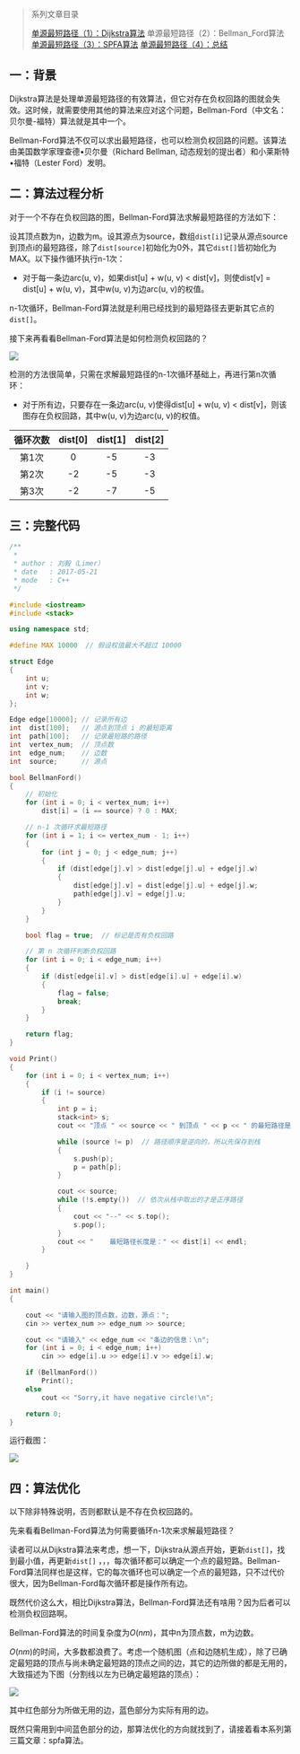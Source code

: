 > 系列文章目录
>
> [单源最短路径（1）：Dijkstra算法](https://61mon.com/index.php/archives/194/)
> 单源最短路径（2）：Bellman_Ford算法
> [单源最短路径（3）：SPFA算法](https://61mon.com/index.php/archives/196/)
> [单源最短路径（4）：总结](https://61mon.com/index.php/archives/200/)

## 一：背景
Dijkstra算法是处理单源最短路径的有效算法，但它对存在负权回路的图就会失效。这时候，就需要使用其他的算法来应对这个问题，Bellman-Ford（中文名：贝尔曼-福特）算法就是其中一个。

Bellman-Ford算法不仅可以求出最短路径，也可以检测负权回路的问题。该算法由美国数学家理查德•贝尔曼（Richard Bellman, 动态规划的提出者）和小莱斯特•福特（Lester Ford）发明。


<!--more-->


## 二：算法过程分析
对于一个不存在负权回路的图，Bellman-Ford算法求解最短路径的方法如下：

设其顶点数为n，边数为m。设其源点为source，数组`dist[i]`记录从源点source到顶点i的最短路径，除了`dist[source]`初始化为0外，其它`dist[]`皆初始化为MAX。以下操作循环执行n-1次：

*  对于每一条边arc(u, v)，如果dist[u] + w(u, v) < dist[v]，则使dist[v] = dist[u] + w(u, v)，其中w(u, v)为边arc(u, v)的权值。

n-1次循环，Bellman-Ford算法就是利用已经找到的最短路径去更新其它点的`dist[]`。

接下来再看看Bellman-Ford算法是如何检测负权回路的？

![](https://61mon.com/images/illustrations/SingleSourceShortestPaths/5.png)

检测的方法很简单，只需在求解最短路径的n-1次循环基础上，再进行第n次循环：

* 对于所有边，只要存在一条边arc(u, v)使得dist[u] + w(u, v) < dist[v]，则该图存在负权回路，其中w(u, v)为边arc(u, v)的权值。

| 循环次数 | dist[0] | dist[1] | dist[2] |
| :--: | :-----: | :-----: | :-----: |
| 第1次  |    0    |   -5    |   -3    |
| 第2次  |   -2    |   -5    |   -3    |
| 第3次  |   -2    |   -7    |   -5    |

## 三：完整代码

```c++
/**
 *
 * author : 刘毅（Limer）
 * date   : 2017-05-21
 * mode   : C++
 */

#include <iostream>
#include <stack>

using namespace std;

#define MAX 10000  // 假设权值最大不超过 10000

struct Edge
{
    int u;
    int v;
    int w;
};

Edge edge[10000]; // 记录所有边
int  dist[100];   // 源点到顶点 i 的最短距离
int  path[100];   // 记录最短路的路径
int  vertex_num;  // 顶点数
int  edge_num;    // 边数
int  source;      // 源点

bool BellmanFord()
{
    // 初始化
    for (int i = 0; i < vertex_num; i++)
        dist[i] = (i == source) ? 0 : MAX;

    // n-1 次循环求最短路径
    for (int i = 1; i <= vertex_num - 1; i++)
    {
        for (int j = 0; j < edge_num; j++)
        {
            if (dist[edge[j].v] > dist[edge[j].u] + edge[j].w)
            {
                dist[edge[j].v] = dist[edge[j].u] + edge[j].w;
                path[edge[j].v] = edge[j].u;
            }
        }
    }

    bool flag = true;  // 标记是否有负权回路

    // 第 n 次循环判断负权回路
    for (int i = 0; i < edge_num; i++)
    {
        if (dist[edge[i].v] > dist[edge[i].u] + edge[i].w)
        {
            flag = false;
            break;
        }
    }

    return flag;
}

void Print()
{
    for (int i = 0; i < vertex_num; i++)
    {
        if (i != source)
        {
            int p = i;
            stack<int> s;
            cout << "顶点 " << source << " 到顶点 " << p << " 的最短路径是： ";

            while (source != p)  // 路径顺序是逆向的，所以先保存到栈
            {
                s.push(p);
                p = path[p];
            }

            cout << source;
            while (!s.empty())  // 依次从栈中取出的才是正序路径
            {
                cout << "--" << s.top();
                s.pop();
            }
            cout << "    最短路径长度是：" << dist[i] << endl;
        }

    }
}

int main()
{

    cout << "请输入图的顶点数，边数，源点：";
    cin >> vertex_num >> edge_num >> source;

    cout << "请输入" << edge_num << "条边的信息：\n";
    for (int i = 0; i < edge_num; i++)
        cin >> edge[i].u >> edge[i].v >> edge[i].w;

    if (BellmanFord())
        Print();
    else
        cout << "Sorry,it have negative circle!\n";

    return 0;
}
```

运行截图：

![](https://61mon.com/images/illustrations/SingleSourceShortestPaths/6.jpg)


## 四：算法优化

以下除非特殊说明，否则都默认是不存在负权回路的。

先来看看Bellman-Ford算法为何需要循环n-1次来求解最短路径？

读者可以从Dijkstra算法来考虑，想一下，Dijkstra从源点开始，更新`dist[]`，找到最小值，再更新`dist[]` ，，，每次循环都可以确定一个点的最短路。Bellman-Ford算法同样也是这样，它的每次循环也可以确定一个点的最短路，只不过代价很大，因为Bellman-Ford每次循环都是操作所有边。

既然代价这么大，相比Dijkstra算法，Bellman-Ford算法还有啥用？因为后者可以检测负权回路啊。

Bellman-Ford算法的时间复杂度为$O(nm)$，其中n为顶点数，m为边数。

$O(nm)$的时间，大多数都浪费了。考虑一个随机图（点和边随机生成），除了已确定最短路的顶点与尚未确定最短路的顶点之间的边，其它的边所做的都是无用的，大致描述为下图（分割线以左为已确定最短路的顶点）：

![](https://61mon.com/images/illustrations/SingleSourceShortestPaths/7.png)

其中红色部分为所做无用的边，蓝色部分为实际有用的边。

既然只需用到中间蓝色部分的边，那算法优化的方向就找到了，请接着看本系列第三篇文章：spfa算法。
